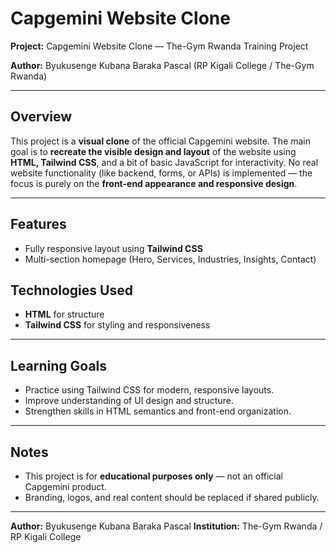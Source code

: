 # Capgemini Website Clone

**Project:** Capgemini Website Clone — The-Gym Rwanda Training Project

**Author:** Byukusenge Kubana Baraka Pascal (RP Kigali College / The-Gym Rwanda)

---

## Overview

This project is a **visual clone** of the official Capgemini website. The main goal is to **recreate the visible design and layout** of the website using **HTML, Tailwind CSS**, and a bit of basic JavaScript for interactivity. No real website functionality (like backend, forms, or APIs) is implemented — the focus is purely on the **front-end appearance and responsive design**.

---

## Features

- Fully responsive layout using **Tailwind CSS**
- Multi-section homepage (Hero, Services, Industries, Insights, Contact)

## Technologies Used

- **HTML** for structure
- **Tailwind CSS** for styling and responsiveness

---

## Learning Goals

- Practice using Tailwind CSS for modern, responsive layouts.
- Improve understanding of UI design and structure.
- Strengthen skills in HTML semantics and front-end organization.

---

## Notes

- This project is for **educational purposes only** — not an official Capgemini product.
- Branding, logos, and real content should be replaced if shared publicly.

---

**Author:** Byukusenge Kubana Baraka Pascal
**Institution:** The-Gym Rwanda / RP Kigali College
